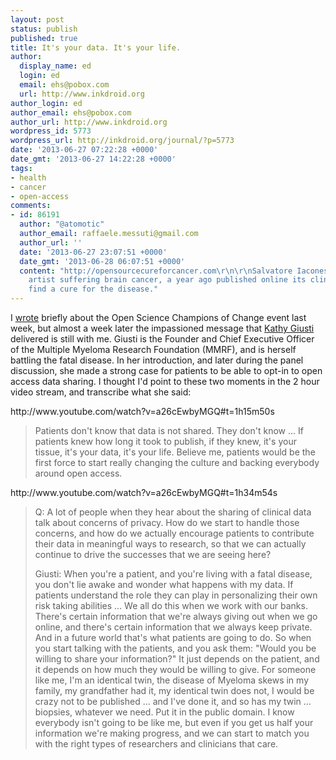 ```yaml
---
layout: post
status: publish
published: true
title: It's your data. It's your life.
author:
  display_name: ed
  login: ed
  email: ehs@pobox.com
  url: http://www.inkdroid.org
author_login: ed
author_email: ehs@pobox.com
author_url: http://www.inkdroid.org
wordpress_id: 5773
wordpress_url: http://inkdroid.org/journal/?p=5773
date: '2013-06-27 07:22:28 +0000'
date_gmt: '2013-06-27 14:22:28 +0000'
tags:
- health
- cancer
- open-access
comments:
- id: 86191
  author: "@atomotic"
  author_email: raffaele.messuti@gmail.com
  author_url: ''
  date: '2013-06-27 23:07:51 +0000'
  date_gmt: '2013-06-28 06:07:51 +0000'
  content: "http://opensourcecureforcancer.com\r\n\r\nSalvatore Iaconesi, an italian
    artist suffering brain cancer, a year ago published online its clinical data to
    find a cure for the disease."
---
```


<p>I <a href="http://inkdroid.org/journal/2013/06/21/open-science-champions-of-change/">wrote</a> briefly about the Open Science Champions of Change event last week, but almost a week later the impassioned message that <a href="https://twitter.com/KathyGiusti">Kathy Giusti</a> delivered is still with me. Giusti is the Founder and Chief Executive Officer of the Multiple Myeloma Research Foundation (MMRF), and is herself battling the fatal disease. In her introduction, and later during the panel discussion, she made a strong case for patients to be able to opt-in to open access data sharing. I thought I'd point to these two moments in the 2 hour video stream, and transcribe what she said:</p>
<p>http://www.youtube.com/watch?v=a26cEwbyMGQ#t=1h15m50s</p>
<blockquote><p>
Patients don't know that data is not shared. They don't know ... If patients knew how long it took to publish, if they knew, it's your tissue, it's your data, it's your life. Believe me, patients would be the first force to start really changing the culture and backing everybody around open access.
</p></blockquote>
<p>http://www.youtube.com/watch?v=a26cEwbyMGQ#t=1h34m54s</p>
<blockquote>
<p>Q: A lot of people when they hear about the sharing of clinical data talk about concerns of privacy. How do we start to handle those concerns, and how do we actually encourage patients to contribute their data in meaningful ways to research, so that we can actually continue to drive the successes that we are seeing here?</p>
<p>Giusti: When you're a patient, and you're living with a fatal disease, you don't lie awake and wonder what happens with my data. If patients understand the role they can play in personalizing their own risk taking abilities ... We all do this when we work with our banks. There's certain information that we're always giving out when we go online, and there's certain information that we always keep private. And in a future world that's what patients are going to do. So when you start talking with the patients, and you ask them: "Would you be willing to share your information?" It just depends on the patient, and it depends on how much they would be willing to give. For someone like me, I'm an identical twin, the disease of Myeloma skews in my family, my grandfather had it, my identical twin does not, I would be crazy not to be published ... and I've done it, and so has my twin ... biopsies, whatever we need. Put it in the public domain. I know everybody isn't going to be like me, but even if you get us half your information we're making progress, and we can start to match you with the right types of researchers and clinicians that care.
</p></blockquote>
